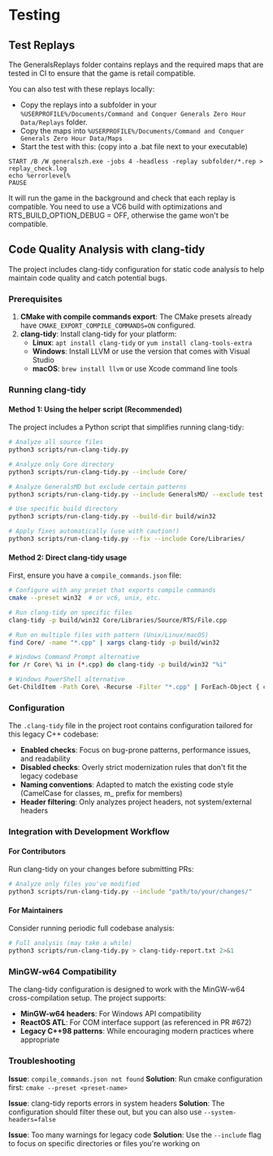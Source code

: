 # Testing

## Test Replays

The GeneralsReplays folder contains replays and the required maps that are tested in CI to ensure that the game is retail compatible.

You can also test with these replays locally:
- Copy the replays into a subfolder in your `%USERPROFILE%/Documents/Command and Conquer Generals Zero Hour Data/Replays` folder.
- Copy the maps into `%USERPROFILE%/Documents/Command and Conquer Generals Zero Hour Data/Maps`
- Start the test with this: (copy into a .bat file next to your executable)
```
START /B /W generalszh.exe -jobs 4 -headless -replay subfolder/*.rep > replay_check.log
echo %errorlevel%
PAUSE
```
It will run the game in the background and check that each replay is compatible. You need to use a VC6 build with optimizations and RTS_BUILD_OPTION_DEBUG = OFF, otherwise the game won't be compatible.

## Code Quality Analysis with clang-tidy

The project includes clang-tidy configuration for static code analysis to help maintain code quality and catch potential bugs.

### Prerequisites

1. **CMake with compile commands export**: The CMake presets already have `CMAKE_EXPORT_COMPILE_COMMANDS=ON` configured.
2. **clang-tidy**: Install clang-tidy for your platform:
   - **Linux**: `apt install clang-tidy` or `yum install clang-tools-extra`
   - **Windows**: Install LLVM or use the version that comes with Visual Studio
   - **macOS**: `brew install llvm` or use Xcode command line tools

### Running clang-tidy

#### Method 1: Using the helper script (Recommended)

The project includes a Python script that simplifies running clang-tidy:

```bash
# Analyze all source files
python3 scripts/run-clang-tidy.py

# Analyze only Core directory
python3 scripts/run-clang-tidy.py --include Core/

# Analyze GeneralsMD but exclude certain patterns
python3 scripts/run-clang-tidy.py --include GeneralsMD/ --exclude test

# Use specific build directory
python3 scripts/run-clang-tidy.py --build-dir build/win32

# Apply fixes automatically (use with caution!)
python3 scripts/run-clang-tidy.py --fix --include Core/Libraries/
```

#### Method 2: Direct clang-tidy usage

First, ensure you have a `compile_commands.json` file:

```bash
# Configure with any preset that exports compile commands
cmake --preset win32  # or vc6, unix, etc.

# Run clang-tidy on specific files
clang-tidy -p build/win32 Core/Libraries/Source/RTS/File.cpp

# Run on multiple files with pattern (Unix/Linux/macOS)
find Core/ -name "*.cpp" | xargs clang-tidy -p build/win32

# Windows Command Prompt alternative
for /r Core\ %i in (*.cpp) do clang-tidy -p build/win32 "%i"

# Windows PowerShell alternative
Get-ChildItem -Path Core\ -Recurse -Filter "*.cpp" | ForEach-Object { clang-tidy -p build/win32 $_.FullName }
```

### Configuration

The `.clang-tidy` file in the project root contains configuration tailored for this legacy C++ codebase:

- **Enabled checks**: Focus on bug-prone patterns, performance issues, and readability
- **Disabled checks**: Overly strict modernization rules that don't fit the legacy codebase
- **Naming conventions**: Adapted to match the existing code style (CamelCase for classes, m_ prefix for members)
- **Header filtering**: Only analyzes project headers, not system/external headers

### Integration with Development Workflow

#### For Contributors

Run clang-tidy on your changes before submitting PRs:

```bash
# Analyze only files you've modified
python3 scripts/run-clang-tidy.py --include "path/to/your/changes/"
```

#### For Maintainers

Consider running periodic full codebase analysis:

```bash
# Full analysis (may take a while)
python3 scripts/run-clang-tidy.py > clang-tidy-report.txt 2>&1
```

### MinGW-w64 Compatibility

The clang-tidy configuration is designed to work with the MinGW-w64 cross-compilation setup. The project supports:

- **MinGW-w64 headers**: For Windows API compatibility
- **ReactOS ATL**: For COM interface support (as referenced in PR #672)
- **Legacy C++98 patterns**: While encouraging modern practices where appropriate

### Troubleshooting

**Issue**: `compile_commands.json not found`
**Solution**: Run cmake configuration first: `cmake --preset <preset-name>`

**Issue**: clang-tidy reports errors in system headers
**Solution**: The configuration should filter these out, but you can also use `--system-headers=false`

**Issue**: Too many warnings for legacy code
**Solution**: Use the `--include` flag to focus on specific directories or files you're working on